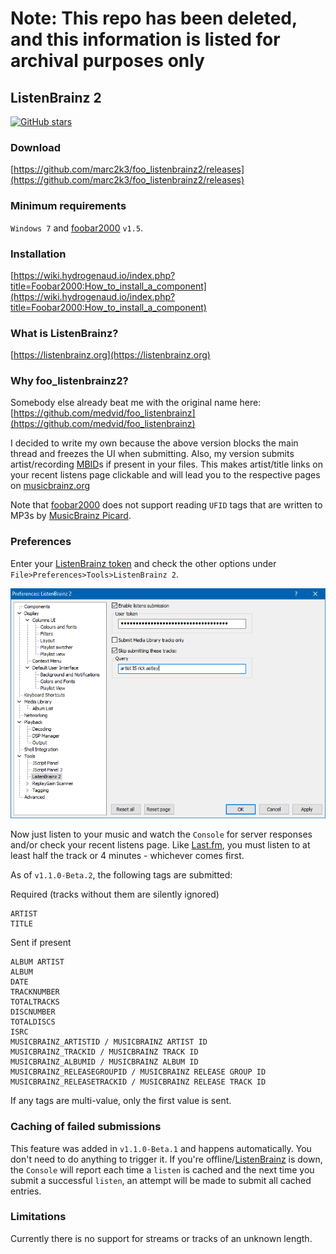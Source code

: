 # Note: This repo has been deleted, and this information is listed for archival purposes only

## ListenBrainz 2

[![GitHub stars](https://img.shields.io/github/stars/marc2k3/foo_listenbrainz2?style=social)](https://github.com/marc2k3/foo_listenbrainz2)

### Download

[https://github.com/marc2k3/foo_listenbrainz2/releases](https://github.com/marc2k3/foo_listenbrainz2/releases)

### Minimum requirements

`Windows 7` and [foobar2000](https://foobar2000.org) `v1.5`.

### Installation

[https://wiki.hydrogenaud.io/index.php?title=Foobar2000:How_to_install_a_component](https://wiki.hydrogenaud.io/index.php?title=Foobar2000:How_to_install_a_component)

### What is ListenBrainz?

[https://listenbrainz.org](https://listenbrainz.org)

### Why foo_listenbrainz2?

Somebody else already beat me with the original name here: [https://github.com/medvid/foo_listenbrainz](https://github.com/medvid/foo_listenbrainz)

I decided to write my own because the above version blocks the main thread and freezes the UI when submitting. Also, my version submits artist/recording [MBID](https://musicbrainz.org/doc/MusicBrainz_Identifier)s if present in your files. This makes artist/title links on your recent listens page clickable and will lead you to the respective pages on [musicbrainz.org](https://musicbrainz.org)

Note that [foobar2000](https://foobar2000.org) does not support reading `UFID` tags that are written to MP3s by [MusicBrainz Picard](https://picard.musicbrainz.org/).

### Preferences

Enter your [ListenBrainz token](https://listenbrainz.org/profile) and check the other options under `File>Preferences>Tools>ListenBrainz 2`.

![Preferences](images/listenbrainz_preferences.png)

Now just listen to your music and watch the `Console` for server responses and/or check your recent listens page. Like [Last.fm](https://last.fm), you must listen to at least half the track or 4 minutes - whichever comes first.

As of `v1.1.0-Beta.2`, the following tags are submitted:

Required (tracks without them are silently ignored)
```
ARTIST
TITLE
```

Sent if present
```
ALBUM ARTIST
ALBUM
DATE
TRACKNUMBER
TOTALTRACKS
DISCNUMBER
TOTALDISCS
ISRC
MUSICBRAINZ_ARTISTID / MUSICBRAINZ ARTIST ID
MUSICBRAINZ_TRACKID / MUSICBRAINZ TRACK ID
MUSICBRAINZ_ALBUMID / MUSICBRAINZ ALBUM ID
MUSICBRAINZ_RELEASEGROUPID / MUSICBRAINZ RELEASE GROUP ID
MUSICBRAINZ_RELEASETRACKID / MUSICBRAINZ RELEASE TRACK ID
```

If any tags are multi-value, only the first value is sent.

### Caching of failed submissions

This feature was added in `v1.1.0-Beta.1` and happens automatically. You don't need to do anything to trigger it. If you're offline/[ListenBrainz](https://listenbrainz.org) is down, the `Console` will report each time a `listen` is cached and the next time you submit a successful `listen`, an attempt will be made to submit all cached entries.

### Limitations

Currently there is no support for streams or tracks of an unknown length.

